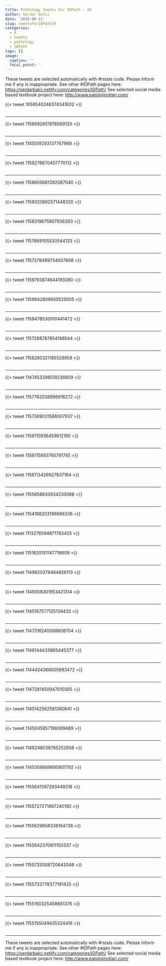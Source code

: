 ```yaml
---
title: Pathology Tweets For IDPath - 39
author: Serdar Balci
date: '2019-08-11'
slug: tweetsForIDPath39
categories:
  - R
  - tweets
  - pathology
  - IDPath
tags: []
image:
  caption: ''
  focal_point: ''
---
```



These tweets are selected automatically with #rstats code. Please inform me if any is inappropriate.
See other #IDPath pages here: https://serdarbalci.netlify.com/categories/IDPath/ 
See selected social media based textbook project here: http://www.patolojinotlari.com/

{{< tweet 1059540248374341632 >}}
<br>
<br>
<hr>
{{< tweet 1156692651976069120 >}}
<br>
<br>
<hr>
{{< tweet 1145519293137747969 >}}
<br>
<br>
<hr>
{{< tweet 1159278670407770112 >}}
<br>
<br>
<hr>
{{< tweet 1158805681392087040 >}}
<br>
<br>
<hr>
{{< tweet 1158320882571448320 >}}
<br>
<br>
<hr>
{{< tweet 1158319675907936263 >}}
<br>
<br>
<hr>
{{< tweet 1157669105530544133 >}}
<br>
<br>
<hr>
{{< tweet 1157278499734007808 >}}
<br>
<br>
<hr>
{{< tweet 1159793874644193280 >}}
<br>
<br>
<hr>
{{< tweet 1159842809605525505 >}}
<br>
<br>
<hr>
{{< tweet 1158478530910441472 >}}
<br>
<br>
<hr>
{{< tweet 1157288787854188544 >}}
<br>
<br>
<hr>
{{< tweet 1158280321185529858 >}}
<br>
<br>
<hr>
{{< tweet 1147453298519236609 >}}
<br>
<br>
<hr>
{{< tweet 1157762038996918272 >}}
<br>
<br>
<hr>
{{< tweet 1157369031588007937 >}}
<br>
<br>
<hr>
{{< tweet 1156115936459612160 >}}
<br>
<br>
<hr>
{{< tweet 1156115893765791745 >}}
<br>
<br>
<hr>
{{< tweet 1156113426927837184 >}}
<br>
<br>
<hr>
{{< tweet 1155858830934233088 >}}
<br>
<br>
<hr>
{{< tweet 1154168203196686336 >}}
<br>
<br>
<hr>
{{< tweet 1113276594871783425 >}}
<br>
<br>
<hr>
{{< tweet 1151620151147716609 >}}
<br>
<br>
<hr>
{{< tweet 1149820378484826113 >}}
<br>
<br>
<hr>
{{< tweet 1149308301953421314 >}}
<br>
<br>
<hr>
{{< tweet 1145167577125138432 >}}
<br>
<br>
<hr>
{{< tweet 1147316240068808704 >}}
<br>
<br>
<hr>
{{< tweet 1146144433865445377 >}}
<br>
<br>
<hr>
{{< tweet 1144424366005993472 >}}
<br>
<br>
<hr>
{{< tweet 1147281450947010565 >}}
<br>
<br>
<hr>
{{< tweet 1145142562581360641 >}}
<br>
<br>
<hr>
{{< tweet 1145045857198399489 >}}
<br>
<br>
<hr>
{{< tweet 1146248038765252608 >}}
<br>
<br>
<hr>
{{< tweet 1145308689680801792 >}}
<br>
<br>
<hr>
{{< tweet 1155641597293449218 >}}
<br>
<br>
<hr>
{{< tweet 1155727271967240192 >}}
<br>
<br>
<hr>
{{< tweet 1155629858338164736 >}}
<br>
<br>
<hr>
{{< tweet 1155642370811150337 >}}
<br>
<br>
<hr>
{{< tweet 1155732008720642048 >}}
<br>
<br>
<hr>
{{< tweet 1155733778377191425 >}}
<br>
<br>
<hr>
{{< tweet 1155160325458661376 >}}
<br>
<br>
<hr>
{{< tweet 1155155049435324416 >}}
<br>
<br>
<hr>


These tweets are selected automatically with #rstats code. Please inform me if any is inappropriate.
See other #IDPath pages here: https://serdarbalci.netlify.com/categories/IDPath/ 
See selected social media based textbook project here: http://www.patolojinotlari.com/
